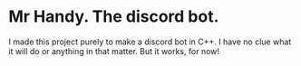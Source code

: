 # Mr Handy. The discord bot.

I made this project purely to make a discord bot in C++. I have no clue what it will do or anything in that matter. But it works, for now!